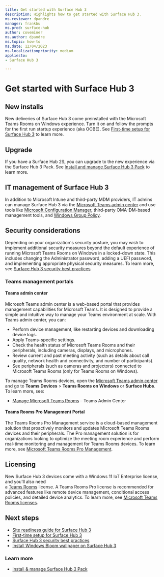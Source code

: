 ```yaml
---
title: Get started with Surface Hub 3
description: Highlights how to get started with Surface Hub 3.
ms.reviewer: dpandre
manager: frankbu
ms.prod: surface-hub
author: coveminer
ms.author: dpandre
ms.topic: how-to
ms.date: 12/04/2023
ms.localizationpriority: medium
appliesto:
- Surface Hub 3

---
```


# Get started with Surface Hub 3

## New installs

New deliveries of Surface Hub 3 come preinstalled with the Microsoft Teams Rooms on Windows experience. Turn it on and follow the prompts for the first run startup experience (aka OOBE). See [First-time setup for Surface Hub 3](first-run-program-surface-hub-3.md) to learn more.

## Upgrade

If you have a Surface Hub 2S, you can upgrade to the new experience via the Surface Hub 3 Pack. See [Install and manage Surface Hub 3 Pack](install-manage-surface-hub-3-pack.md) to learn more.

## IT management of Surface Hub 3

In addition to Microsoft Intune and third-party MDM providers, IT admins can manage Surface Hub 3 via the [Microsoft Teams admin center](https://admin.teams.microsoft.com/) and use tools like [Microsoft Configuration Manager](/mem/configmgr/core/understand/introduction), third-party OMA-DM-based management tools, and [Windows Group Policy](/azure/active-directory-domain-services/manage-group-policy).

## Security considerations

Depending on your organization's security posture, you may wish to implement additional security measures beyond the default experience of running Microsoft Teams Rooms on Windows in a locked-down state. This includes changing the Administrator password, adding a UEFI password, and implementing appropriate physical security measures. To learn more, see [Surface Hub 3 security best practices](surface-hub-3-security.md)

### Teams management portals

#### Teams admin center

Microsoft Teams admin center is a web-based portal that provides management capabilities for Microsoft Teams. It is designed to provide a simple and intuitive way to manage your Teams environment at scale.
With Teams admin center, you can:

- Perform device management, like restarting devices and downloading device logs.
- Apply Teams-specific settings.
- Check the health status of Microsoft Teams Rooms and their peripherals, including cameras, displays, and microphones.
- Review current and past meeting activity (such as details about call quality, network health and connectivity, and number of participants).
- See peripherals (such as cameras and projectors) connected to Microsoft Teams Rooms (only for Teams Rooms on Windows).

To manage Teams Rooms devices, open the [Microsoft Teams admin center](https://admin.teams.microsoft.com/) and go to **Teams Devices** > **Teams Rooms on Windows** or **Surface Hubs**.
To learn more, see:

- [Manage Microsoft Teams Rooms](/microsoftteams/rooms/rooms-manage) – Teams Admin Center

#### Teams Rooms Pro Management Portal

The Teams Rooms Pro Management service is a cloud-based management solution that proactively monitors and updates Microsoft Teams Rooms devices and their peripherals. The Pro management solution is for organizations looking to optimize the meeting room experience and perform
real-time monitoring and management for Teams Rooms devices. To learn more, see [Microsoft Teams Rooms Pro Management](/microsoftteams/rooms/rooms-pro-management).

## Licensing

New Surface Hub 3 devices come with a Windows 11 IoT Enterprise license,  and you'll also need  
a [Teams Rooms](/microsoftteams/rooms/rooms-licensing) license. A Teams Rooms Pro license is recommended for advanced features like remote device management, conditional access policies, and detailed device analytics. To learn more, see [Microsoft Teams Rooms licenses](/microsoftteams/rooms/rooms-licensing#teams-rooms-license-service-plan-comparison).

## Next steps

- [Site readiness guide for Surface Hub 3](surface-hub-3-site-readiness-guide.md)
- [First-time setup for Surface Hub 3](first-run-program-surface-hub-3.md)
- [Surface Hub 3 security best practices](surface-hub-3-security.md)
- [Install Windows Bloom wallpaper on Surface Hub 3](install-wallpaper-surface-hub.md)

### Learn more

- [Install & manage Surface Hub 3 Pack](install-manage-surface-hub-3-pack.md)
